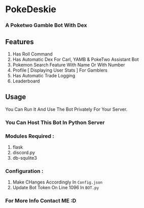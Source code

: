 # PokeDeskie
### A Poketwo Gamble Bot With Dex

## Features
1. Has Roll Command
2. Has Automatic Dex For Carl, YAMB & PokeTwo Assistant Bot
3. Pokemon Search Feature With Name Or With Number
4. Profile [ Displaying User Stats ] For Gamblers
5. Has Automatic Trade Logging
6. Leaderboard

## Usage
You Can Run It And Use The Bot Privately For Your Server. 

### You Can Host This Bot In Python Server
### Modules Required :
1. flask
2. discord.py
3. db-squlite3

### Configuration :
1. Make CHanges Accordingly In `Config.json`
2. Update Bot Token On Line 1096 In `BOT.py`

### For More Info Contact ME :D
